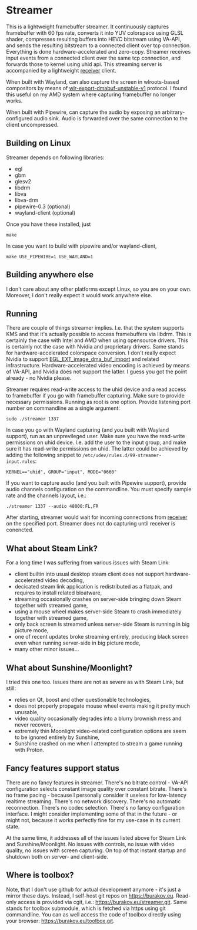 # Streamer

This is a lightweight framebuffer streamer. It continuously captures framebuffer with 60 fps rate, converts it into YUV colorspace using GLSL shader, compresses resulting buffers into HEVC bitstream using VA-API, and sends the resulting bitstream to a connected client over tcp connection. Everything is done hardware-accelerated and zero-copy. Streamer receives input events from a connected client over the same tcp connection, and forwards those to kernel using uhid api. This streaming server is accompanied by a lightweight [receiver](https://burakov.eu/receiver.git) client.

When built with Wayland, can also capture the screen in wlroots-based compositors by means of [wlr-export-dmabuf-unstable-v1](https://wayland.app/protocols/wlr-export-dmabuf-unstable-v1) protocol. I found this useful on my AMD system where capturing framebuffer no longer works.

When built with Pipewire, can capture the audio by exposing an arbitrary-configured audio sink. Audio is forwarded over the same connection to the client uncompressed.

## Building on Linux

Streamer depends on following libraries:
* egl
* gbm
* glesv2
* libdrm
* libva
* libva-drm
* pipewire-0.3 (optional)
* wayland-client (optional)

Once you have these installed, just
```
make
```

In case you want to build with pipewire and/or wayland-client,
```
make USE_PIPEWIRE=1 USE_WAYLAND=1
```

## Building anywhere else

I don't care about any other platforms except Linux, so you are on your own. Moreover, I don't really expect it would work anywhere else.

## Running

There are couple of things streamer implies. I.e. that the system supports KMS and that it's actually possible to access framebuffers via libdrm. This is certainly the case with Intel and AMD when using opensource drivers. This is certainly not the case with Nvidia and proprietary drivers. Same stands for hardware-accelerated colorspace conversion. I don't really expect Nvidia to support [EGL_EXT_image_dma_buf_import](https://registry.khronos.org/EGL/extensions/EXT/EGL_EXT_image_dma_buf_import.txt) and related infrastructure. Hardware-accelerated video encoding is achieved by means of VA-API, and Nvidia does not support the latter. I guess you got the point already - no Nvidia please.

Streamer requires read-write access to the uhid device and a read access to framebuffer if you go with framebuffer capturing. Make sure to provide necessary permissions. Running as root is one option. Provide listening port number on commandline as a single argument:
```
sudo ./streamer 1337
```

In case you go with Wayland capturing (and you built with Wayland support), run as an unprevileged user. Make sure you have the read-write permissions on uhid device. I.e. add the user to the input group, and make sure it has read-write permissions on uhid. The latter could be achieved by adding the following snippet to `/etc/udev/rules.d/99-streamer-input.rules`:
```
KERNEL=="uhid", GROUP="input", MODE="0660"
```

If you want to capture audio (and you built with Pipewire support), provide audio channels configuration on the commandline. You must specify sample rate and the channels layout, i.e.:
```
./streamer 1337 --audio 48000:FL,FR
```

After starting, streamer would wait for incoming connections from [receiver](https://burakov.eu/receiver.git) on the specified port. Streamer does not do capturing until receiver is conencted.

## What about Steam Link?

For a long time I was suffering from various issues with Steam Link:
* client builtin into usual desktop steam client does not support hardware-accelerated video decoding,
* decicated steam link application is redistributed as a flatpak, and requires to install related bloatware,
* streaming occasionally crashes on server-side bringing down Steam together with streamed game,
* using a mouse wheel makes server-side Steam to crash immediately together with streamed game,
* only back screen is streamed unless server-side Steam is running in big picture mode,
* one of recent updates broke streaming entirely, producing black screen even when running server-side in big picture mode,
* many other minor issues...

## What about Sunshine/Moonlight?

I tried this one too. Issues there are not as severe as with Steam Link, but still:
* relies on Qt, boost and other questionable technologies,
* does not properly propagate mouse wheel events making it pretty much unusable,
* video quality occasionally degrades into a blurry brownish mess and never recovers,
* extremely thin Moonlight video-related configuration options are seem to be ignored entirely by Sunshine,
* Sunshine crashed on me when I attempted to stream a game running with Proton.

## Fancy features support status

There are no fancy features in streamer. There's no bitrate control - VA-API configuration selects constant image quality over constant bitrate. There's no frame pacing - because I personally consider it useless for low-latency realtime streaming. There's no network discovery. There's no automatic reconnection. There's no codec selection. There's no fancy configuration interface. I might consider implementing some of that in the future - or might not, because it works perfectly fine for my use-case in its current state.

At the same time, it addresses all of the issues listed above for Steam Link and Sunshine/Moonlight. No issues with controls, no issue with video quality, no issues with screen capturing. On top of that instant startup and shutdown both on server- and client-side.

## Where is toolbox?

Note, that I don't use github for actual development anymore - it's just a mirror these days. Instead, I self-host git repos on https://burakov.eu. Read-only access is provided via cgit, i.e.: https://burakov.eu/streamer.git. Same stands for toolbox submodule, which is fetched via https using git commandline. You can as well access the code of toolbox directly using your browser: https://burakov.eu/toolbox.git.
